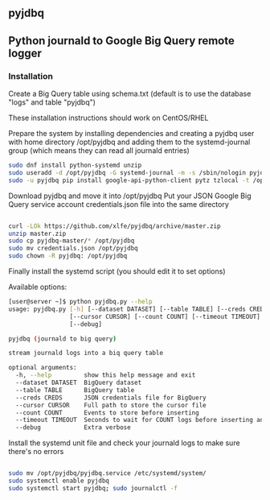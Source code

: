 
## pyjdbq

## Python journald to Google Big Query remote logger

### Installation


Create a Big Query table using schema.txt (default is to use the database "logs" and table "pyjdbq")

These installation instructions should work on CentOS/RHEL

Prepare the system by installing dependencies and creating a pyjdbq user
with home directory /opt/pyjdbq and adding them to the systemd-journal group
(which means they can read all journald entries)

```bash
sudo dnf install python-systemd unzip
sudo useradd -d /opt/pyjdbq -G systemd-journal -m -s /sbin/nologin pyjdbq
sudo -u pyjdbq pip install google-api-python-client pytz tzlocal -t /opt/pyjdbq/
```

Download pyjdbq and move it into /opt/pyjdbq
Put your JSON Google Big Query service account credentials.json file into the same directory

```bash

curl -LOk https://github.com/xlfe/pyjdbq/archive/master.zip
unzip master.zip
sudo cp pyjdbq-master/* /opt/pyjdbq
sudo mv credentials.json /opt/pyjdbq
sudo chown -R pyjdbq: /opt/pyjdbq
```

Finally install the systemd script (you should edit it to set options)

Available options:

```bash
[user@server ~]$ python pyjdbq.py --help
usage: pyjdbq.py [-h] [--dataset DATASET] [--table TABLE] [--creds CREDS]
                 [--cursor CURSOR] [--count COUNT] [--timeout TIMEOUT]
                 [--debug]

pyjdbq (journald to big query)

stream journald logs into a biq query table

optional arguments:
  -h, --help         show this help message and exit
  --dataset DATASET  BigQuery dataset
  --table TABLE      BigQuery table
  --creds CREDS      JSON credentials file for BigQuery
  --cursor CURSOR    Full path to store the cursor file
  --count COUNT      Events to store before inserting
  --timeout TIMEOUT  Seconds to wait for COUNT logs before inserting anyway
  --debug            Extra verbose
```

Install the systemd unit file and check your journald logs to make sure there's no errors

```bash

sudo mv /opt/pyjdbq/pyjdbq.service /etc/systemd/system/
sudo systemctl enable pyjdbq
sudo systemctl start pyjdbq; sudo journalctl -f
```



